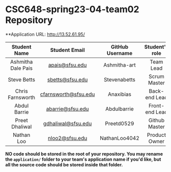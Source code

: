 # CSC648-spring23-04-team02 Repository

**Application URL: http://13.52.61.95/


| Student Name         | Student Email         | GitHub Username | Student's role |
| :------------------: | :------------------:  | :-------------: | :------------: |
| Ashmitha Dale Pais   | apais@sfsu.edu        |   Ashmitha-art  |  Team Lead     |
| Steve Betts          | sbetts@sfsu.edu       |   Stevenabetts  | Scrum Master   |
| Chris Farnsworth     | cfarnsworth@sfsu.edu  |   Anaxibias     | Back-end Lead  |
| Abdul Barrie         | abarrie@sfsu.edu      |   Abdulbarrie   | Front-end Lead |
| Preet Dhaliwal       | gdhaliwal@sfsu.edu    |   Preetd0529    | Github Master  |
| Nathan Loo           | nloo2@sfsu.edu        |   NathanLoo4042 | Product Owner|   |

**NO code should be stored in the root of your repository. You may rename the
`application/` folder to your team's application name if you'd like, but all the
source code should be stored inside that folder.**

